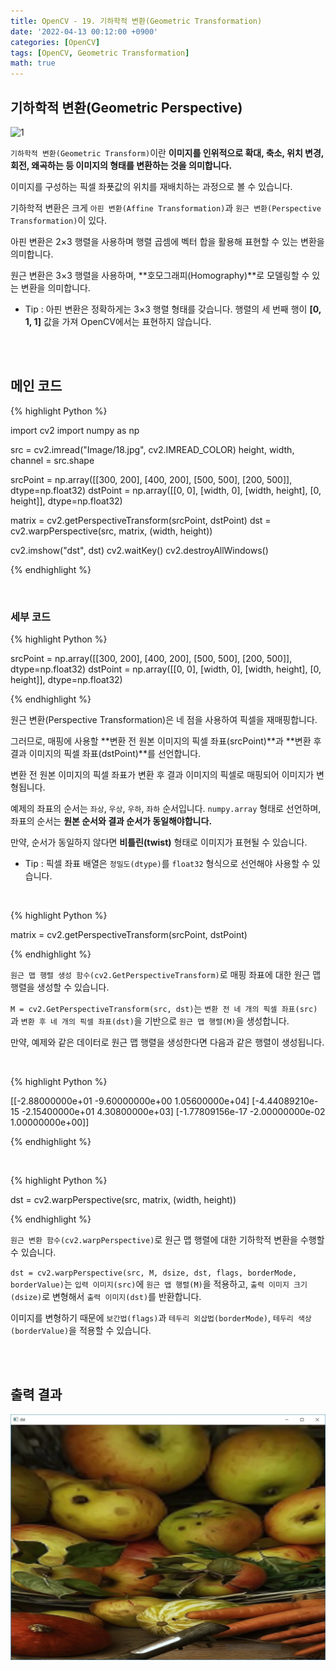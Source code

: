 ```yaml
---
title: OpenCV - 19. 기하학적 변환(Geometric Transformation)
date: '2022-04-13 00:12:00 +0900'
categories: [OpenCV]
tags: [OpenCV, Geometric Transformation]
math: true
---
```


## 기하학적 변환(Geometric Perspective) ##

![1](/assets/post/OpenCV/post-19/1.jpg)

`기하학적 변환(Geometric Transform)`이란 **이미지를 인위적으로 확대, 축소, 위치 변경, 회전, 왜곡하는 등 이미지의 형태를 변환하는 것을 의미합니다.**

이미지를 구성하는 픽셀 좌푯값의 위치를 재배치하는 과정으로 볼 수 있습니다.

기하학적 변환은 크게 `아핀 변환(Affine Transformation)`과 `원근 변환(Perspective Transformation)`이 있다. 

아핀 변환은 2×3 행렬을 사용하며 행렬 곱셈에 벡터 합을 활용해 표현할 수 있는 변환을 의미합니다.

원근 변환은 3×3 행렬을 사용하며, **호모그래피(Homography)**로 모델링할 수 있는 변환을 의미합니다.

- Tip : 아핀 변환은 정확하게는 3×3 행렬 형태를 갖습니다. 행렬의 세 번째 행이 **[0, 1, 1]** 값을 가져 OpenCV에서는 표현하지 않습니다. 

<br>
<br>

## 메인 코드

{% highlight Python %}

import cv2
import numpy as np

src = cv2.imread("Image/18.jpg", cv2.IMREAD_COLOR)
height, width, channel = src.shape

srcPoint = np.array([[300, 200], [400, 200], [500, 500], [200, 500]], dtype=np.float32)
dstPoint = np.array([[0, 0], [width, 0], [width, height], [0, height]], dtype=np.float32)

matrix = cv2.getPerspectiveTransform(srcPoint, dstPoint)
dst = cv2.warpPerspective(src, matrix, (width, height))

cv2.imshow("dst", dst)
cv2.waitKey()
cv2.destroyAllWindows()

{% endhighlight %}

<br>

### 세부 코드

{% highlight Python %}

srcPoint = np.array([[300, 200], [400, 200], [500, 500], [200, 500]], dtype=np.float32)
dstPoint = np.array([[0, 0], [width, 0], [width, height], [0, height]], dtype=np.float32)

{% endhighlight %}

원근 변환(Perspective Transformation)은 네 점을 사용하여 픽셀을 재매핑합니다.

그러므로, 매핑에 사용할 **변환 전 원본 이미지의 픽셀 좌표(srcPoint)**과 **변환 후 결과 이미지의 픽셀 좌표(dstPoint)**를 선언합니다.

변환 전 원본 이미지의 픽셀 좌표가 변환 후 결과 이미지의 픽셀로 매핑되어 이미지가 변형됩니다.

예제의 좌표의 순서는 `좌상`, `우상`, `우하`, `좌하` 순서입니다. `numpy.array` 형태로 선언하며, 좌표의 순서는 **원본 순서와 결과 순서가 동일해야합니다.**

만약, 순서가 동일하지 않다면 **비틀린(twist)** 형태로 이미지가 표현될 수 있습니다.

- Tip : 픽셀 좌표 배열은 `정밀도(dtype)`를 `float32` 형식으로 선언해야 사용할 수 있습니다.

<br>

{% highlight Python %}

matrix = cv2.getPerspectiveTransform(srcPoint, dstPoint)

{% endhighlight %}

`원근 맵 행렬 생성 함수(cv2.GetPerspectiveTransform)`로 매핑 좌표에 대한 원근 맵 행렬을 생성할 수 있습니다.

`M = cv2.GetPerspectiveTransform(src, dst)`는 `변환 전 네 개의 픽셀 좌표(src)`과 `변환 후 네 개의 픽셀 좌표(dst)`을 기반으로 `원근 맵 행렬(M)`을 생성합니다.

만약, 예제와 같은 데이터로 원근 맵 행렬을 생성한다면 다음과 같은 행렬이 생성됩니다.

<br>

{% highlight Python %}

[[-2.88000000e+01 -9.60000000e+00  1.05600000e+04]
 [-4.44089210e-15 -2.15400000e+01  4.30800000e+03]
 [-1.77809156e-17 -2.00000000e-02  1.00000000e+00]]

{% endhighlight %}

<br>

{% highlight Python %}

dst = cv2.warpPerspective(src, matrix, (width, height))

{% endhighlight %}

`원근 변환 함수(cv2.warpPerspective)`로 원근 맵 행렬에 대한 기하학적 변환을 수행할 수 있습니다.

`dst = cv2.warpPerspective(src, M, dsize, dst, flags, borderMode, borderValue)`는 `입력 이미지(src)`에 `원근 맵 행렬(M)`을 적용하고, `출력 이미지 크기(dsize)`로 변형해서 `출력 이미지(dst)`를 반환합니다.

이미지를 변형하기 때문에 `보간법(flags)`과 `테두리 외삽법(borderMode)`, `테두리 색상(borderValue)`을 적용할 수 있습니다.

<br>
<br>

## 출력 결과

![2](/assets/post/OpenCV/post-19/2.jpg)
